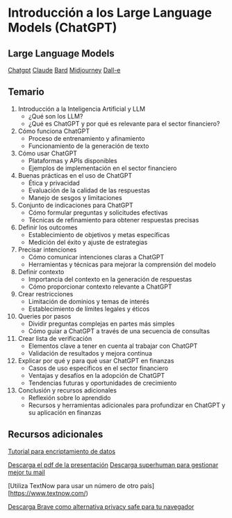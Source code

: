 # Introducción a los Large Language Models (ChatGPT)

## Large Language Models

[Chatgpt](https://chat.openai.com/)
[Claude](https://claude.ai/)
[Bard](https://bard.google.com/)
[Midjourney](https://www.midjourney.com/)
[Dall-e](https://openai.com/dall-e-2)

## Temario

1. Introducción a la Inteligencia Artificial y LLM
    * ¿Qué son los LLM?
    * ¿Qué es ChatGPT y por qué es relevante para el sector financiero?
2. Cómo funciona ChatGPT
    * Proceso de entrenamiento y afinamiento
    * Funcionamiento de la generación de texto
3. Cómo usar ChatGPT
    * Plataformas y APIs disponibles
    * Ejemplos de implementación en el sector financiero
4. Buenas prácticas en el uso de ChatGPT
    * Ética y privacidad
    * Evaluación de la calidad de las respuestas
    * Manejo de sesgos y limitaciones
5. Conjunto de indicaciones para ChatGPT
    * Cómo formular preguntas y solicitudes efectivas
    * Técnicas de refinamiento para obtener respuestas precisas
6. Definir los outcomes
    * Establecimiento de objetivos y metas específicas
    * Medición del éxito y ajuste de estrategias
7. Precisar intenciones
    * Cómo comunicar intenciones claras a ChatGPT
    * Herramientas y técnicas para mejorar la comprensión del modelo
8. Definir contexto
    * Importancia del contexto en la generación de respuestas
    * Cómo proporcionar contexto relevante a ChatGPT
9. Crear restricciones
    * Limitación de dominios y temas de interés
    * Establecimiento de límites legales y éticos
10. Queries por pasos
    * Dividir preguntas complejas en partes más simples
    * Cómo guiar a ChatGPT a través de una secuencia de consultas
11. Crear lista de verificación
    * Elementos clave a tener en cuenta al trabajar con ChatGPT
    * Validación de resultados y mejora continua
12. Explicar por qué y para qué usar ChatGPT en finanzas
    * Casos de uso específicos en el sector financiero
    * Ventajas y desafíos en la adopción de ChatGPT
    * Tendencias futuras y oportunidades de crecimiento
13. Conclusión y recursos adicionales
    * Reflexión sobre lo aprendido
    * Recursos y herramientas adicionales para profundizar en ChatGPT y su aplicación en finanzas


## Recursos adicionales
[Tutorial para encriptamiento de datos](https://medium.com/@FridaRuh/encriptar-y-desencriptar-datos-en-pyhon-con-cryptography-5b186c669801)


[Descarga el pdf de la presentación](https://drive.google.com/file/d/1In270kiJWcZ1eU0EkLlJrIzA-ioY2Ge2/view?usp=drive_link)
[Descarga superhuman para gestionar mejor tu mail](https://superhuman.com/refer/3l1ysddd)

[Utiliza TextNow para usar un número de otro país][https://www.textnow.com/)

[Descarga Brave como alternativa privacy safe para tu navegador](https://brave.com/es/)




